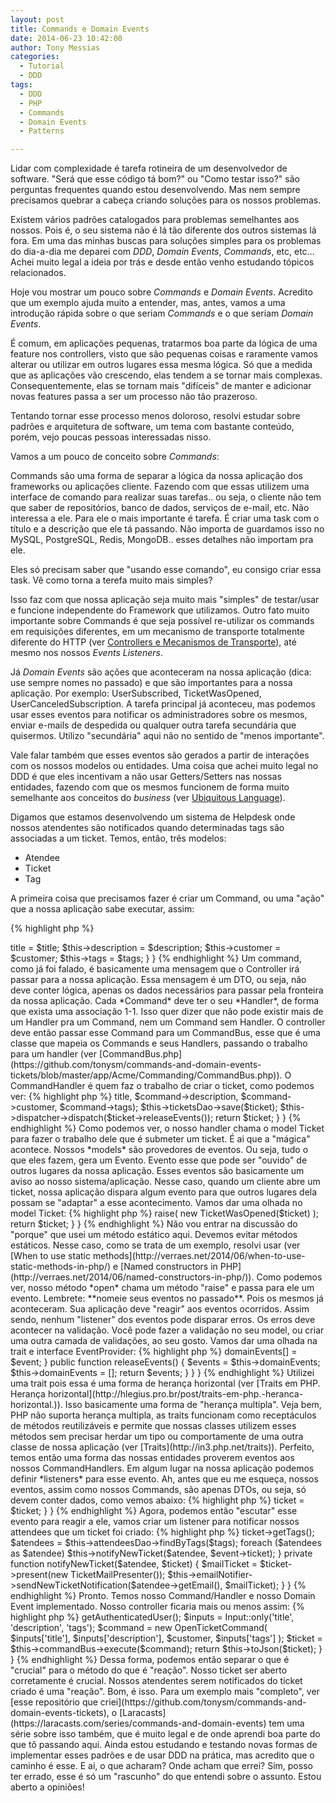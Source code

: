 ```yaml
---
layout: post
title: Commands e Domain Events
date: 2014-06-23 10:42:00
author: Tony Messias
categories: 
  - Tutorial
  - DDD
tags: 
  - DDD
  - PHP
  - Commands
  - Domain Events
  - Patterns

---
```


Lidar com complexidade é tarefa rotineira de um desenvolvedor de software. "Será que esse código tá bom?" ou "Como testar
isso?" são perguntas frequentes quando estou desenvolvendo. Mas nem sempre precisamos quebrar a cabeça criando soluções
para os nossos problemas. 

Existem vários padrões catalogados para problemas semelhantes aos nossos. Pois é, o seu
sistema não é lá tão diferente dos outros sistemas lá fora. Em uma das minhas buscas para soluções simples para os
problemas do dia-a-dia me deparei com *DDD*, *Domain Events*, *Commands*, etc, etc... Achei muito legal a ideia por trás
e desde então venho estudando tópicos relacionados.
 
<!-- more -->

Hoje vou mostrar um pouco sobre *Commands* e *Domain Events*. Acredito que um exemplo ajuda muito a entender, mas, antes, vamos a uma introdução rápida sobre o que seriam *Commands* e o que seriam *Domain Events*.

É comum, em aplicações pequenas, tratarmos boa parte da lógica de uma feature nos controllers, visto que são pequenas coisas e raramente vamos alterar ou utilizar em outros lugares essa mesma lógica. Só que a medida que as aplicações vão crescendo, elas tendem a se tornar mais complexas. Consequentemente, elas se tornam mais "difíceis" de manter e adicionar novas features passa a ser um processo não tão prazeroso.

Tentando tornar esse processo menos doloroso, resolvi estudar sobre padrões e arquitetura de software, um tema com bastante conteúdo, porém, vejo poucas pessoas interessadas nisso.

Vamos a um pouco de conceito sobre *Commands*:

Commands são uma forma de separar a lógica da nossa aplicação dos frameworks ou aplicações cliente. Fazendo com que essas utilizem uma interface de comando para realizar suas tarefas.. ou seja, o cliente não tem que saber de repositórios, banco de dados, serviços de e-mail, etc. Não interessa a ele. Para ele o mais importante é tarefa. É criar uma task com o título e a descrição que ele tá passando. Não importa de guardamos isso no MySQL, PostgreSQL, Redis, MongoDB.. esses detalhes não importam pra ele.

Eles só precisam saber que "usando esse comando", eu consigo criar essa task. Vê como torna a terefa muito mais simples?

Isso faz com que nossa aplicação seja muito mais "simples" de testar/usar e funcione independente do Framework que utilizamos. Outro fato muito importante sobre Commands é que seja possível re-utilizar os commands em requisições diferentes, em um mecanismo de transporte totalmente diferente do HTTP (ver [Controllers e Mecanismos de Transporte](http://blog.tonydev.com.br/2014/02/21/controllers-e-mecanismos-de-transporte/)), até mesmo nos nossos *Events Listeners*.

Já *Domain Events* são ações que aconteceram na nossa aplicação (dica: use sempre nomes no passado) e que são importantes para a nossa aplicação. Por exemplo: UserSubscribed, TicketWasOpened, UserCanceledSubscription. A tarefa principal já aconteceu, mas podemos usar esses eventos para notificar os administradores sobre os mesmos, enviar e-mails de despedida ou qualquer outra tarefa secundária que quisermos. Utilizo "secundária" aqui não no sentido de "menos importante".

Vale falar também que esses eventos são gerados a partir de interações com os nossos modelos ou entidades. Uma coisa que achei muito legal no DDD é que eles incentivam a não usar Getters/Setters nas nossas entidades, fazendo com que os mesmos funcionem de forma muito semelhante aos conceitos do *business* (ver [Ubiquitous Language](http://martinfowler.com/bliki/UbiquitousLanguage.html)).

Digamos que estamos desenvolvendo um sistema de Helpdesk onde nossos atendentes são notificados quando determinadas tags
são associadas a um ticket. Temos, então, três modelos:

 - Atendee
 - Ticket
 - Tag

A primeira coisa que precisamos fazer é criar um Command, ou uma "ação" que a nossa aplicação sabe executar, assim:

{% highlight php %}
<?php namespace Phppb\Tickets;

class OpenTicketCommand
{
    public $tags = [];
    public $title;
    public $description;
    public $customer;

    function __construct($title, $description, Customer $customer, array $tags = [])
    {
        $this->title = $title;
        $this->description = $description;
        $this->customer = $customer;
        $this->tags = $tags;
    }
}

{% endhighlight %}

Um command, como já foi falado, é basicamente uma mensagem que o Controller irá passar para a nossa aplicação. Essa mensagem é um DTO, ou seja,
não deve conter lógica, apenas os dados necessários para passar pela fronteira da nossa aplicação. Cada *Command* deve ter
o seu *Handler*, de forma que exista uma associação 1-1. Isso quer dizer que não pode existir mais de um Handler pra um 
Command, nem um Command sem Handler.

O controller deve então passar esse Command para um CommandBus, esse que é uma classe que mapeia os Commands e seus Handlers,
passando o trabalho para um handler (ver [CommandBus.php](https://github.com/tonysm/commands-and-domain-events-tickets/blob/master/app/Acme/Commanding/CommandBus.php)).

O CommandHandler é quem faz o trabalho de criar o ticket, como podemos ver:

{% highlight php %}
<?php namespace Phppb\Tickets;

class OpenTicketCommandHandler implements Handler
{
    private $ticketsDao;
    private $dispatcher;

    public function handle($command)
    {
        $ticket = Ticket::open($command->title, $command->description, $command->customer, $command->tags);
        
        $this->ticketsDao->save($ticket);

        $this->dispatcher->dispatch($ticket->releaseEvents());

        return $ticket;
    }
}
{% endhighlight %}

Como podemos ver, o nosso handler chama o model Ticket para fazer o trabalho dele que é submeter um ticket. É ai que a
"mágica" acontece. Nossos *models* são provedores de eventos. Ou seja, tudo o que eles fazem, gera um Evento. Evento
esse que pode ser "ouvido" de outros lugares da nossa aplicação. Esses eventos são basicamente um aviso ao nosso
sistema/aplicação. Nesse caso, quando um cliente abre um ticket, nossa aplicação dispara algum evento para que
outros lugares dela possam se "adaptar" a esse acontecimento.

Vamos dar uma olhada no model Ticket:

{% highlight php %}
<?php namespace Phppb\Tickets;

use Phppb\Eventing\EventProviderInterface;
use Phppb\Eventing\EventProvider;

class Ticket implements EventProviderInterface
{
    use EventProvider;

    // ... imagine que tem outros métodos aqui :)

    public static function open($title, $description, $customer, $tags)
    {
        $ticket = new static($title, $description, $customer, $tags);

        $ticket->raise(
            new TicketWasOpened($ticket)
        );

        return $ticket;
    }
}
{% endhighlight %}

Não vou entrar na discussão do "porque" que usei um método estático aqui. Devemos evitar métodos estáticos. Nesse caso, como
se trata de um exemplo, resolvi usar (ver [When to use static methods](http://verraes.net/2014/06/when-to-use-static-methods-in-php/) e [Named constructors in PHP](http://verraes.net/2014/06/named-constructors-in-php/)).

Como podemos ver, nosso método *open* chama um método "raise" e passa para ele um evento. Lembrete: 
**nomeie seus eventos no passado**. Pois os mesmos já aconteceram. Sua aplicação deve "reagir" aos eventos ocorridos. Assim
sendo, nenhum "listener" dos eventos pode disparar erros. Os erros deve acontecer na validação. Você pode fazer a validação
no seu model, ou criar uma outra camada de validações, ao seu gosto.

Vamos dar uma olhada na trait e interface EventProvider:

{% highlight php %}
<?php

namespace Phppb\Eventing
{
    interface EventProviderInterface
    {
        /** @return array **/
        public function releaseEvents();
    }

    trait EventProvider
    {
        protected $domainEvents = [];

        protected function raise($event)
        {
            $this->domainEvents[] = $event;
        }

        public function releaseEvents()
        {
            $events = $this->domainEvents;
            $this->domainEvents = [];
            return $events;
        }
    }
}
{% endhighlight %}

Utilizei uma trait pois essa é uma forma de herança horizontal (ver [Traits em PHP. Herança horizontal](http://hlegius.pro.br/post/traits-em-php.-heranca-horizontal.)). Isso basicamente uma forma de "herança multipla". Veja bem, PHP não suporta herança multipla, as traits funcionam como receptáculos de métodos reutilizáveis e permite que nossas classes utilizem esses métodos sem precisar herdar um tipo ou comportamente de uma outra classe de nossa aplicação (ver [Traits](http://in3.php.net/traits)).

Perfeito, temos então uma forma das nossas entidades proverem eventos aos nossos CommandHandlers.

Em algum lugar na nossa aplicação podemos definir *listeners* para esse evento. Ah, antes que eu me esqueça, nossos
eventos, assim como nossos Commands, são apenas DTOs, ou seja, só devem conter dados, como vemos abaixo:

{% highlight php %}
<?php namespace Phppb\Tickets;

class TicketWasOpened extends Event
{
    public $ticket;

    function __construct(Ticket $ticket)
    {
        $this->ticket = $ticket;
    }
}

{% endhighlight %}

Agora, podemos então "escutar" esse evento para reagir a ele, vamos criar um listener para notificar nossos
attendees que um ticket foi criado:

{% highlight php %}
<?php namespace Phppb\Atendees\Listeners;

use Phppb\Tickets\Presenters\TicketMailPresenter;

class NotifyAttendeesAboutTicketOpened implements EventListener
{
    private $attendeesDao;
    private $emailNotifier;

    public function react($event)
    {
        $tags = $event->ticket->getTags();
        $atendees = $this->attendeesDao->findByTags($tags);

        foreach ($atendees as $atendee)
            $this->notifyNewTicket($atendee, $event->ticket);
    }
    
    private function notifyNewTicket($atendee, $ticket)
    {
        $mailTicket = $ticket->present(new TicketMailPresenter());
        $this->emailNotifier->sendNewTicketNotification($atendee->getEmail(), $mailTicket);
    }
}
{% endhighlight %}

Pronto. Temos nosso Command/Handler e nosso Domain Event implementado. Nosso controller ficaria mais ou menos assim:

{% highlight php %}
<?php

class TicketsController extends ApiController
{
    public function store()
    {
        $customer = $this->getAuthenticatedUser();
        $inputs = Input::only('title', 'description', 'tags');

        $command = new OpenTicketCommand(
            $inputs['title'],
            $inputs['description'],
            $customer,
            $inputs['tags']
        );

        $ticket = $this->commandBus->execute($command);

        return $this->toJson($ticket);
    }
}
{% endhighlight %}

Dessa forma, podemos então separar o que é "crucial" para o método do que é "reação". Nosso ticket ser aberto corretamente
é crucial. Nossos atendentes serem notificados do ticket criado é uma "reação".

Bom, é isso. Para um exemplo mais "completo", ver [esse repositório que criei](https://github.com/tonysm/commands-and-domain-events-tickets), o [Laracasts](https://laracasts.com/series/commands-and-domain-events) tem uma série sobre isso também, que é muito legal e de onde aprendi boa parte do que tô passando aqui. Ainda estou estudando e testando novas formas de implementar esses padrões e de usar DDD na prática,
mas acredito que o caminho é esse. E ai, o que acharam? Onde acham que errei? Sim, posso ter errado, esse é só um "rascunho"
do que entendi sobre o assunto. Estou aberto a opiniões!
